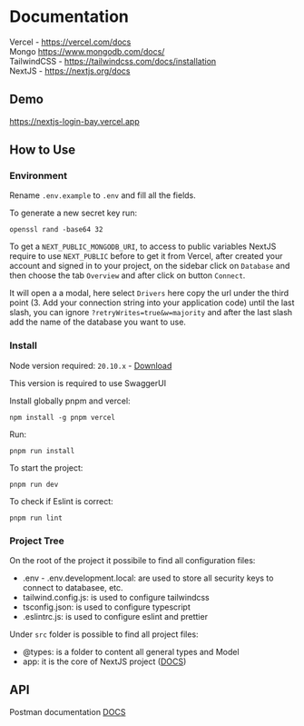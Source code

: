 # Documentation

Vercel - https://vercel.com/docs <br />
Mongo https://www.mongodb.com/docs/ <br />
TailwindCSS - https://tailwindcss.com/docs/installation <br />
NextJS - https://nextjs.org/docs <br />

## Demo

https://nextjs-login-bay.vercel.app

## How to Use

### Environment

Rename `.env.example` to `.env` and fill all the fields.

To generate a new secret key run:

`openssl rand -base64 32`

To get a `NEXT_PUBLIC_MONGODB_URI`, to access to public variables NextJS require to use `NEXT_PUBLIC` before to get it from Vercel, after created your account and signed in to your project, on the sidebar click on `Database` and then choose the tab `Overview` and after click on button `Connect`.

It will open a a modal, here select `Drivers` here copy the url under the third point (3. Add your connection string into your application code) until the last slash, you can ignore `?retryWrites=true&w=majority` and after the last slash add the name of the database you want to use.

### Install

Node version required: `20.10.x` - [Download](https://nodejs.org/dist/v18.15.0/)

This version is required to use SwaggerUI

Install globally pnpm and vercel:

`
npm install -g pnpm vercel
`

Run:

`pnpm run install`

To start the project:

`pnpm run dev`

To check if Eslint is correct:

`pnpm run lint`


### Project Tree

On the root of the project it possibile to find all configuration files:

- .env - .env.development.local: are used to store all security keys to connect to databasee, etc.
- tailwind.config.js: is used to configure tailwindcss
- tsconfig.json: is used to configure typescript
- .eslintrc.js: is used to configure eslint and prettier

Under `src` folder is possible to find all project files:

- @types: is a folder to content all general types and Model
- app: it is the core of NextJS project ([DOCS](https://nextjs.org/docs/app/building-your-application/routing))

## API

Postman documentation [DOCS](https://mattia-buffetti.postman.co/workspace/Team-Workspace~cab353ba-5e7a-4934-8ffe-1cd2c62ab6bf/documentation/31241551-3be639a3-945a-4993-b6ea-2043ef81f34a)
